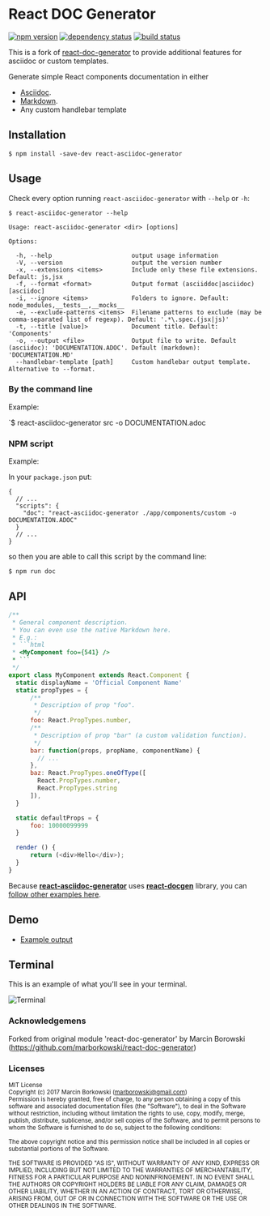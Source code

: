 # React DOC Generator
[![npm version](https://img.shields.io/npm/v/react-asciidoc-generator.svg?style=flat-square)](https://www.npmjs.com/package/react-asciidoc-generator)
[![dependency status](https://img.shields.io/david/zarbear/react-asciidoc-generator.svg?style=flat-square)](https://david-dm.org/zarbear/react-asciidoc-generator)
[![build status](https://img.shields.io/travis/zarbear/react-asciidoc-generator.svg?style=flat-square)](https://travis-ci.org/zarbear/react-asciidoc-generator)

This is a fork of [react-doc-generator](https://github.com/frode-carlsen/react-doc-generator) to provide additional features for asciidoc or custom templates.

Generate simple React components documentation in either
* [Asciidoc](http://asciidoctor.org/docs/).
* [Markdown](https://github.com/adam-p/markdown-here/wiki/Markdown-Cheatsheet).
* Any custom handlebar template

## Installation

`$ npm install -save-dev react-asciidoc-generator`

## Usage

Check every option running `react-asciidoc-generator` with `--help` or `-h`:

```
$ react-asciidoc-generator --help

Usage: react-asciidoc-generator <dir> [options]

Options:

  -h, --help                      output usage information
  -V, --version                   output the version number
  -x, --extensions <items>        Include only these file extensions. Default: js,jsx
  -f, --format <format>           Output format (asciiddoc|asciidoc) [asciidoc]
  -i, --ignore <items>            Folders to ignore. Default: node_modules,__tests__,__mocks__
  -e, --exclude-patterns <items>  Filename patterns to exclude (may be comma-separated list of regexp). Default: '.*\.spec.(jsx|js)' 
  -t, --title [value]>            Document title. Default: 'Components'
  -o, --output <file>             Output file to write. Default (asciidoc): 'DOCUMENTATION.ADOC'. Default (markdown): 'DOCUMENTATION.MD'
  --handlebar-template [path]     Custom handlebar output template. Alternative to --format.
```

### By the command line

Example:

`$ react-asciidoc-generator src -o DOCUMENTATION.adoc

### NPM script

Example:

In your `package.json` put:
```
{
  // ...
  "scripts": {
    "doc": "react-asciidoc-generator ./app/components/custom -o DOCUMENTATION.ADOC"
  }
  // ...
}
```

so then you are able to call this script by the command line:

`$ npm run doc`

## API

```js
/**
 * General component description.
 * You can even use the native Markdown here.
 * E.g.:
 * ```html
 * <MyComponent foo={541} />
 * ```
 */
export class MyComponent extends React.Component {
  static displayName = 'Official Component Name'
  static propTypes = {
      /**
       * Description of prop "foo".
       */
      foo: React.PropTypes.number,
      /**
       * Description of prop "bar" (a custom validation function).
       */
      bar: function(props, propName, componentName) {
        // ...
      },
      baz: React.PropTypes.oneOfType([
        React.PropTypes.number,
        React.PropTypes.string
      ]),
  }

  static defaultProps = {
      foo: 10000099999
  }

  render () {
      return (<div>Hello</div>);
  }
}
```

Because [**react-asciidoc-generator**](https://github.com/frode-carlsen/react-asciidoc-generator) uses [**react-docgen**](https://github.com/reactjs/react-docgen) library, you can [follow other examples here](https://github.com/reactjs/react-docgen).

## Demo

  * [Example output](https://github.com/frode-carlsen/react-asciidoc-generator/blob/master/demo/DOCUMENTATION.adoc)

## Terminal

This is an example of what you'll see in your terminal.

![Terminal](https://raw.githubusercontent.com/frode-carlsen/react-asciidoc-generator/master/demo/terminal.png)

### Acknowledgemens

Forked from original module 'react-doc-generator' by Marcin Borowski (https://github.com/marborkowski/react-doc-generator)

### Licenses

<sub>MIT License</sub>  
<sub>Copyright (c) 2017 Marcin Borkowski (<marborowski@gmail.com>)</sub>  
<sub>Permission is hereby granted, free of charge, to any person obtaining a copy
of this software and associated documentation files (the "Software"), to deal
in the Software without restriction, including without limitation the rights
to use, copy, modify, merge, publish, distribute, sublicense, and/or sell
copies of the Software, and to permit persons to whom the Software is
furnished to do so, subject to the following conditions:</sub>

<sub>The above copyright notice and this permission notice shall be included in all
copies or substantial portions of the Software.</sub>

<sub>THE SOFTWARE IS PROVIDED "AS IS", WITHOUT WARRANTY OF ANY KIND, EXPRESS OR
IMPLIED, INCLUDING BUT NOT LIMITED TO THE WARRANTIES OF MERCHANTABILITY,
FITNESS FOR A PARTICULAR PURPOSE AND NONINFRINGEMENT. IN NO EVENT SHALL THE
AUTHORS OR COPYRIGHT HOLDERS BE LIABLE FOR ANY CLAIM, DAMAGES OR OTHER
LIABILITY, WHETHER IN AN ACTION OF CONTRACT, TORT OR OTHERWISE, ARISING FROM,
OUT OF OR IN CONNECTION WITH THE SOFTWARE OR THE USE OR OTHER DEALINGS IN THE
SOFTWARE.</sub>
